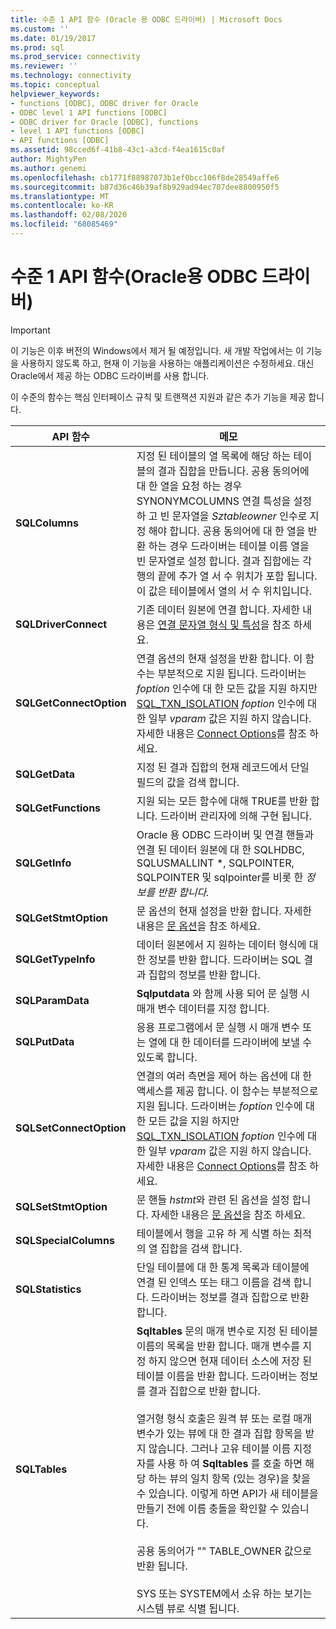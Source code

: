 ```yaml
---
title: 수준 1 API 함수 (Oracle 용 ODBC 드라이버) | Microsoft Docs
ms.custom: ''
ms.date: 01/19/2017
ms.prod: sql
ms.prod_service: connectivity
ms.reviewer: ''
ms.technology: connectivity
ms.topic: conceptual
helpviewer_keywords:
- functions [ODBC], ODBC driver for Oracle
- ODBC level 1 API functions [ODBC]
- ODBC driver for Oracle [ODBC], functions
- level 1 API functions [ODBC]
- API functions [ODBC]
ms.assetid: 98cced6f-41b8-43c1-a3cd-f4ea1615c0af
author: MightyPen
ms.author: genemi
ms.openlocfilehash: cb1771f88987073b1ef0bcc106f8de28549affe6
ms.sourcegitcommit: b87d36c46b39af8b929ad94ec707dee8800950f5
ms.translationtype: MT
ms.contentlocale: ko-KR
ms.lasthandoff: 02/08/2020
ms.locfileid: "68085469"
---
```

# <a name="level-1-api-functions-odbc-driver-for-oracle"></a>수준 1 API 함수(Oracle용 ODBC 드라이버)
> [!IMPORTANT]  
>  이 기능은 이후 버전의 Windows에서 제거 될 예정입니다. 새 개발 작업에서는 이 기능을 사용하지 않도록 하고, 현재 이 기능을 사용하는 애플리케이션은 수정하세요. 대신 Oracle에서 제공 하는 ODBC 드라이버를 사용 합니다.  
  
 이 수준의 함수는 핵심 인터페이스 규칙 및 트랜잭션 지원과 같은 추가 기능을 제공 합니다.  
  
|API 함수|메모|  
|------------------|-----------|  
|**SQLColumns**|지정 된 테이블의 열 목록에 해당 하는 테이블의 결과 집합을 만듭니다. 공용 동의어에 대 한 열을 요청 하는 경우 SYNONYMCOLUMNS 연결 특성을 설정 하 고 빈 문자열을 *Sztableowner* 인수로 지정 해야 합니다. 공용 동의어에 대 한 열을 반환 하는 경우 드라이버는 테이블 이름 열을 빈 문자열로 설정 합니다. 결과 집합에는 각 행의 끝에 추가 열 서 수 위치가 포함 됩니다. 이 값은 테이블에서 열의 서 수 위치입니다.|  
|**SQLDriverConnect**|기존 데이터 원본에 연결 합니다. 자세한 내용은 [연결 문자열 형식 및 특성](../../odbc/microsoft/connection-string-format-and-attributes.md)을 참조 하세요.|  
|**SQLGetConnectOption**|연결 옵션의 현재 설정을 반환 합니다. 이 함수는 부분적으로 지원 됩니다. 드라이버는 *foption* 인수에 대 한 모든 값을 지원 하지만 [SQL_TXN_ISOLATION](../../odbc/microsoft/connect-options.md) *foption* 인수에 대 한 일부 *vparam* 값은 지원 하지 않습니다. 자세한 내용은 [Connect Options](../../odbc/microsoft/connect-options.md)를 참조 하세요.|  
|**SQLGetData**|지정 된 결과 집합의 현재 레코드에서 단일 필드의 값을 검색 합니다.|  
|**SQLGetFunctions**|지원 되는 모든 함수에 대해 TRUE를 반환 합니다. 드라이버 관리자에 의해 구현 됩니다.|  
|**SQLGetInfo**|Oracle 용 ODBC 드라이버 및 연결 핸들과 연결 된 데이터 원본에 대 한 SQLHDBC, SQLUSMALLINT \*, SQLPOINTER, SQLPOINTER 및 sqlpointer를 비롯 한 *정보를 반환 합니다.*|  
|**SQLGetStmtOption**|문 옵션의 현재 설정을 반환 합니다. 자세한 내용은 [문 옵션](../../odbc/microsoft/statement-options.md)을 참조 하세요.|  
|**SQLGetTypeInfo**|데이터 원본에서 지 원하는 데이터 형식에 대 한 정보를 반환 합니다. 드라이버는 SQL 결과 집합의 정보를 반환 합니다.|  
|**SQLParamData**|**Sqlputdata** 와 함께 사용 되어 문 실행 시 매개 변수 데이터를 지정 합니다.|  
|**SQLPutData**|응용 프로그램에서 문 실행 시 매개 변수 또는 열에 대 한 데이터를 드라이버에 보낼 수 있도록 합니다.|  
|**SQLSetConnectOption**|연결의 여러 측면을 제어 하는 옵션에 대 한 액세스를 제공 합니다. 이 함수는 부분적으로 지원 됩니다. 드라이버는 *foption* 인수에 대 한 모든 값을 지원 하지만 [SQL_TXN_ISOLATION](../../odbc/microsoft/connect-options.md) *foption* 인수에 대 한 일부 *vparam* 값은 지원 하지 않습니다. 자세한 내용은 [Connect Options](../../odbc/microsoft/connect-options.md)를 참조 하세요.|  
|**SQLSetStmtOption**|문 핸들 *hstmt*와 관련 된 옵션을 설정 합니다. 자세한 내용은 [문 옵션](../../odbc/microsoft/statement-options.md)을 참조 하세요.|  
|**SQLSpecialColumns**|테이블에서 행을 고유 하 게 식별 하는 최적의 열 집합을 검색 합니다.|  
|**SQLStatistics**|단일 테이블에 대 한 통계 목록과 테이블에 연결 된 인덱스 또는 태그 이름을 검색 합니다. 드라이버는 정보를 결과 집합으로 반환 합니다.|  
|**SQLTables**|**Sqltables** 문의 매개 변수로 지정 된 테이블 이름의 목록을 반환 합니다. 매개 변수를 지정 하지 않으면 현재 데이터 소스에 저장 된 테이블 이름을 반환 합니다. 드라이버는 정보를 결과 집합으로 반환 합니다.<br /><br /> 열거형 형식 호출은 원격 뷰 또는 로컬 매개 변수가 있는 뷰에 대 한 결과 집합 항목을 받지 않습니다. 그러나 고유 테이블 이름 지정자를 사용 하 여 **Sqltables** 를 호출 하면 해당 하는 뷰의 일치 항목 (있는 경우)을 찾을 수 있습니다. 이렇게 하면 API가 새 테이블을 만들기 전에 이름 충돌을 확인할 수 있습니다.<br /><br /> 공용 동의어가 "" TABLE_OWNER 값으로 반환 됩니다.<br /><br /> SYS 또는 SYSTEM에서 소유 하는 보기는 시스템 뷰로 식별 됩니다.|
